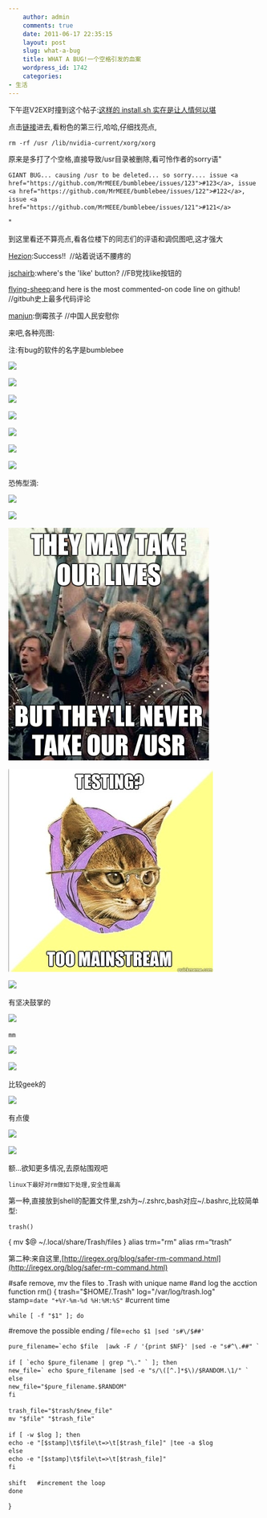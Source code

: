 ```yaml
---
    author: admin
    comments: true
    date: 2011-06-17 22:35:15
    layout: post
    slug: what-a-bug
    title: WHAT A BUG!一个空格引发的血案
    wordpress_id: 1742
    categories:
- 生活
---
```


下午逛V2EX时撞到这个帖子:[这样的 install.sh 实在是让人情何以堪](http://www.v2ex.com/t/14559#reply14)

点击[链接](https://github.com/MrMEEE/bumblebee/commit/a047be85247755cdbe0acce6#diff-1)进去,看粉色的第三行,哈哈,仔细找亮点,

    rm -rf /usr /lib/nvidia-current/xorg/xorg

原来是多打了个空格,直接导致/usr目录被删除,看可怜作者的sorry语"

    GIANT BUG... causing /usr to be deleted... so sorry.... issue <a href="https://github.com/MrMEEE/bumblebee/issues/123">#123</a>, issue <a href="https://github.com/MrMEEE/bumblebee/issues/122">#122</a>, issue <a href="https://github.com/MrMEEE/bumblebee/issues/121">#121</a>

"

到这里看还不算亮点,看各位楼下的同志们的评语和调侃图吧,这才强大

[Hezion](https://github.com/HezionGreat ):Success!!  //站着说话不腰疼的

[jschairb](https://github.com/jschairb):where's the 'like' button? //FB党找like按钮的

[flying-sheep](https://github.com/flying-sheep):and here is the most commented-on code line on github! //gitbuh史上最多代码评论

[manjun](https://github.com/manjun):倒霉孩子 //中国人民安慰你

来吧,各种亮图:

注:有bug的软件的名字是bumblebee

![](https://a248.e.akamai.net/assets.github.com/img/3abffdf4bce3ca164a1136423b754d09452fc4cc/687474703a2f2f692e696d6775722e636f6d2f44674454572e676966)

![](https://a248.e.akamai.net/assets.github.com/img/c9a396ff30ecff05f185a22201c1fb0cb532754e/687474703a2f2f696d676b6b2e636f6d2f692f707977642e6a7067)

![](https://a248.e.akamai.net/assets.github.com/img/77f20c772e7768c05c2a0c6f60ece1aedfc6d13a/687474703a2f2f7472617669736b726f62657274732e73332e616d617a6f6e6177732e636f6d2f6173736574732f62756d626c656265652e706e67)

![](https://a248.e.akamai.net/assets.github.com/img/58bb0e2ff4031e355738be85c9fc59aea4eef07c/687474703a2f2f692e696d6775722e636f6d2f496d7831422e706e67)

![](https://a248.e.akamai.net/assets.github.com/img/0e621b1a55a9e2963113d16916ca4c2f01bccebc/687474703a2f2f692e6d696e2e75732f69444848362e706e67)

![](https://img.skitch.com/20110616-edgex5fcw6b7drdbjnehph7sei.jpg)

![](https://a248.e.akamai.net/assets.github.com/img/b806b80ee9913ed686aace73d79b1016c090b6ae/687474703a2f2f692e6d696e2e75732f69444235652e706e67)

恐怖型滴:

![](https://a248.e.akamai.net/assets.github.com/img/ee72484fc4b130a382ac710c7af9d672818a7d8c/687474703a2f2f696d6738342e696d616765736861636b2e75732f696d6738342f313938312f726d7266742e6a7067)

![](https://a248.e.akamai.net/assets.github.com/img/e1f00567aac3eeb1354211e883ecf230ed5ad8b2/687474703a2f2f692e696d6775722e636f6d2f5a4d384d762e706e67)

![](https://github.com/rubysolo/.ignore/raw/master/slash_usr.png)

![](https://github.com/nlemke/nyan/raw/master/2.jpg)

![](https://a248.e.akamai.net/assets.github.com/img/152187daf4734933ebe10f79dd8925362a1008df/687474703a2f2f696d673639302e696d616765736861636b2e75732f696d673639302f313731382f776879756c656176652e706e67)

有坚决鼓掌的

![](https://a248.e.akamai.net/assets.github.com/img/91cd03317ddf03102a9ab884cf4a77b79dd7eecf/687474703a2f2f6c6170756c656e74612e636f6d2f6c6f6c2f6b616e655f636c617070696e672e676966)

    mm

![](https://a248.e.akamai.net/assets.github.com/img/b8fd0821ad3a5f35dcccbeece501e01a26aa69c2/687474703a2f2f696861746576616e732e636f6d2f6c656176655f7573725f616c6f6e652e706e67)

![](https://a248.e.akamai.net/assets.github.com/img/74c0a856f62357d305e1f655f49961276d151c5b/687474703a2f2f692e696d6775722e636f6d2f574b7437662e706e67)

比较geek的

![](https://a248.e.akamai.net/assets.github.com/img/8d4a2ba70a9c1eaec18f01e4a788f27aaf1f5063/687474703a2f2f686162726173746f726167652e6f72672f73746f726167652f63306664356434622f31636233613637362f37373734636632642f64366635353064302e6a7067)

有点傻

![](https://a248.e.akamai.net/assets.github.com/img/bfbb891bc2472e05af1b3324652079d679a91fdd/687474703a2f2f63616368652e6779617a6f2e636f6d2f32303435343137303365326431326666373833393032623038346133653634322e706e67)

![](https://a248.e.akamai.net/assets.github.com/img/d892f09ac75eade63052c60c8ffc5f7048c1f905/687474703a2f2f646c2e64726f70626f782e636f6d2f752f31313634393639322f71622e6a7067)

额...欲知更多情况,去原帖围观吧

    linux下最好对rm做如下处理,安全性最高

第一种,直接放到shell的配置文件里,zsh为~/.zshrc,bash对应~/.bashrc,比较简单型:

    trash()
{
    mv $@ ~/.local/share/Trash/files
}
    alias trm="rm"
    alias rm=“trash”

第二种:来自这里,[http://iregex.org/blog/safer-rm-command.html](http://iregex.org/blog/safer-rm-command.html)

#safe remove, mv the files to .Trash with unique name
#and log the acction
    function rm()
{
    trash="$HOME/.Trash"
    log="/var/log/trash.log"
    stamp=`date "+%Y-%m-%d %H:%M:%S"` #current time

    while [ -f "$1" ]; do

#remove the possible ending /
    file=`echo $1 |sed 's#\/$##' `

    pure_filename=`echo $file  |awk -F / '{print $NF}' |sed -e "s#^\.##" `

    if [ `echo $pure_filename | grep "\." ` ]; then
    new_file=` echo $pure_filename |sed -e "s/\([^.]*$\)/$RANDOM.\1/" `
    else
    new_file="$pure_filename.$RANDOM"
    fi

    trash_file="$trash/$new_file"
    mv "$file" "$trash_file"

    if [ -w $log ]; then
    echo -e "[$stamp]\t$file\t=>\t[$trash_file]" |tee -a $log
    else
    echo -e "[$stamp]\t$file\t=>\t[$trash_file]"
    fi

    shift   #increment the loop
    done
}

